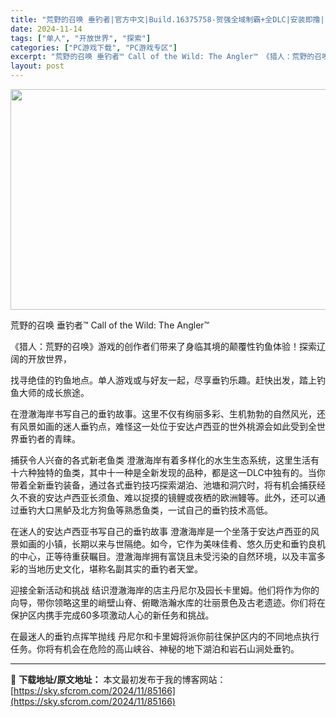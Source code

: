 ```yaml
---
title: "荒野的召唤 垂钓者|官方中文|Build.16375758-贺强全域制霸+全DLC|安装即撸|"
date: 2024-11-14
tags: ["单人", "开放世界", "探索"]
categories: ["PC游戏下载", "PC游戏专区"]
excerpt: "荒野的召唤 垂钓者™ Call of the Wild: The Angler™ 《猎人：荒野的召唤》游戏的创作者们带来了身临其境的颠覆性钓鱼体验！探索辽阔的开放世界， 找寻绝佳的钓鱼地点。单人游戏或与好友一起，尽享垂钓乐趣。赶快出发，踏上钓鱼大师的成长旅途。 在澄澈海岸书写自己的垂钓故事。这里不仅&hellip;"
layout: post
---
```


<img class="aligncenter size-full wp-image-85174" src="https://sky.sfcrom.com/wp-content/uploads/2024/11/2024111408240439.webp" alt="" width="616" height="353" />

荒野的召唤 垂钓者™ Call of the Wild: The Angler™

《猎人：荒野的召唤》游戏的创作者们带来了身临其境的颠覆性钓鱼体验！探索辽阔的开放世界，

找寻绝佳的钓鱼地点。单人游戏或与好友一起，尽享垂钓乐趣。赶快出发，踏上钓鱼大师的成长旅途。

在澄澈海岸书写自己的垂钓故事。这里不仅有绚丽多彩、生机勃勃的自然风光，还有风景如画的迷人垂钓点，难怪这一处位于安达卢西亚的世外桃源会如此受到全世界垂钓者的青睐。

捕获令人兴奋的各式新老鱼类
澄澈海岸有着多样化的水生生态系统，这里生活有十六种独特的鱼类，其中十一种是全新发现的品种，都是这一DLC中独有的。当你带着全新垂钓装备，通过各式垂钓技巧探索湖泊、池塘和洞穴时，将有机会捕获经久不衰的安达卢西亚长须鱼、难以捉摸的镜鲤或夜栖的欧洲鳗等。此外，还可以通过垂钓大口黑鲈及北方狗鱼等熟悉鱼类，一试自己的垂钓技术高低。

在迷人的安达卢西亚书写自己的垂钓故事
澄澈海岸是一个坐落于安达卢西亚的风景如画的小镇，长期以来与世隔绝。如今，它作为美味佳肴、悠久历史和垂钓良机的中心，正等待重获瞩目。澄澈海岸拥有富饶且未受污染的自然环境，以及丰富多彩的当地历史文化，堪称名副其实的垂钓者天堂。

迎接全新活动和挑战
结识澄澈海岸的店主丹尼尔及园长卡里姆。他们将作为你的向导，带你领略这里的峭壁山脊、俯瞰浩瀚水库的壮丽景色及古老遗迹。你们将在保护区内携手完成60多项激动人心的新任务和挑战。

在最迷人的垂钓点挥竿抛线
丹尼尔和卡里姆将派你前往保护区内的不同地点执行任务。你将有机会在危险的高山峡谷、神秘的地下湖泊和岩石山涧处垂钓。

---
📖 **下载地址/原文地址：** 本文最初发布于我的博客网站：[https://sky.sfcrom.com/2024/11/85166](https://sky.sfcrom.com/2024/11/85166)
